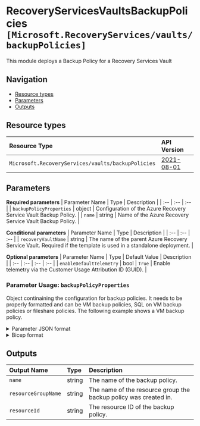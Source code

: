 # RecoveryServicesVaultsBackupPolicies `[Microsoft.RecoveryServices/vaults/backupPolicies]`

This module deploys a Backup Policy for a Recovery Services Vault

## Navigation

- [Resource types](#Resource-types)
- [Parameters](#Parameters)
- [Outputs](#Outputs)

## Resource types

| Resource Type | API Version |
| :-- | :-- |
| `Microsoft.RecoveryServices/vaults/backupPolicies` | [2021-08-01](https://docs.microsoft.com/en-us/azure/templates/Microsoft.RecoveryServices/2021-08-01/vaults/backupPolicies) |

## Parameters

**Required parameters**
| Parameter Name | Type | Description |
| :-- | :-- | :-- |
| `backupPolicyProperties` | object | Configuration of the Azure Recovery Service Vault Backup Policy. |
| `name` | string | Name of the Azure Recovery Service Vault Backup Policy. |

**Conditional parameters**
| Parameter Name | Type | Description |
| :-- | :-- | :-- |
| `recoveryVaultName` | string | The name of the parent Azure Recovery Service Vault. Required if the template is used in a standalone deployment. |

**Optional parameters**
| Parameter Name | Type | Default Value | Description |
| :-- | :-- | :-- | :-- |
| `enableDefaultTelemetry` | bool | `True` | Enable telemetry via the Customer Usage Attribution ID (GUID). |


### Parameter Usage: `backupPolicyProperties`

Object continaining the configuration for backup policies. It needs to be properly formatted and can be VM backup policies, SQL on VM backup policies or fileshare policies. The following example shows a VM backup policy.

<details>

<summary>Parameter JSON format</summary>

```json
"backupPolicyProperties": {
    "value": {
        "backupManagementType": "AzureIaasVM",
        "instantRPDetails": {},
        "schedulePolicy": {
            "schedulePolicyType": "SimpleSchedulePolicy",
            "scheduleRunFrequency": "Daily",
            "scheduleRunTimes": [
                "2019-11-07T07:00:00Z"
            ],
            "scheduleWeeklyFrequency": 0
        },
        "retentionPolicy": {
            "retentionPolicyType": "LongTermRetentionPolicy",
            "dailySchedule": {
                "retentionTimes": [
                    "2019-11-07T07:00:00Z"
                ],
                "retentionDuration": {
                    "count": 180,
                    "durationType": "Days"
                }
            },
            "weeklySchedule": {
                "daysOfTheWeek": [
                    "Sunday"
                ],
                "retentionTimes": [
                    "2019-11-07T07:00:00Z"
                ],
                "retentionDuration": {
                    "count": 12,
                    "durationType": "Weeks"
                }
            },
            "monthlySchedule": {
                "retentionScheduleFormatType": "Weekly",
                "retentionScheduleWeekly": {
                    "daysOfTheWeek": [
                        "Sunday"
                    ],
                    "weeksOfTheMonth": [
                        "First"
                    ]
                },
                "retentionTimes": [
                    "2019-11-07T07:00:00Z"
                ],
                "retentionDuration": {
                    "count": 60,
                    "durationType": "Months"
                }
            },
            "yearlySchedule": {
                "retentionScheduleFormatType": "Weekly",
                "monthsOfYear": [
                    "January"
                ],
                "retentionScheduleWeekly": {
                    "daysOfTheWeek": [
                        "Sunday"
                    ],
                    "weeksOfTheMonth": [
                        "First"
                    ]
                },
                "retentionTimes": [
                    "2019-11-07T07:00:00Z"
                ],
                "retentionDuration": {
                    "count": 10,
                    "durationType": "Years"
                }
            }
        },
        "instantRpRetentionRangeInDays": 2,
        "timeZone": "UTC",
        "protectedItemsCount": 0
    }
}
```

</details>


<details>

<summary>Bicep format</summary>

```bicep
backupPolicyProperties: {
    backupManagementType: 'AzureIaasVM'
    instantRPDetails: {}
    schedulePolicy: {
        schedulePolicyType: 'SimpleSchedulePolicy'
        scheduleRunFrequency: 'Daily'
        scheduleRunTimes: [
            '2019-11-07T07:00:00Z'
        ]
        scheduleWeeklyFrequency: 0
    }
    retentionPolicy: {
        retentionPolicyType: 'LongTermRetentionPolicy'
        dailySchedule: {
            retentionTimes: [
                '2019-11-07T07:00:00Z'
            ]
            retentionDuration: {
                count: 180
                durationType: 'Days'
            }
        }
        weeklySchedule: {
            daysOfTheWeek: [
                'Sunday'
            ]
            retentionTimes: [
                '2019-11-07T07:00:00Z'
            ]
            retentionDuration: {
                count: 12
                durationType: 'Weeks'
            }
        }
        monthlySchedule: {
            retentionScheduleFormatType: 'Weekly'
            retentionScheduleWeekly: {
                daysOfTheWeek: [
                    'Sunday'
                ]
                weeksOfTheMonth: [
                    'First'
                ]
            }
            retentionTimes: [
                '2019-11-07T07:00:00Z'
            ]
            retentionDuration: {
                count: 60
                durationType: 'Months'
            }
        }
        yearlySchedule: {
            retentionScheduleFormatType: 'Weekly'
            monthsOfYear: [
                'January'
            ]
            retentionScheduleWeekly: {
                daysOfTheWeek: [
                    'Sunday'
                ]
                weeksOfTheMonth: [
                    'First'
                ]
            }
            retentionTimes: [
                '2019-11-07T07:00:00Z'
            ]
            retentionDuration: {
                count: 10
                durationType: 'Years'
            }
        }
    }
    instantRpRetentionRangeInDays: 2
    timeZone: 'UTC'
    protectedItemsCount: 0
}
```

</details>
<p>

## Outputs

| Output Name | Type | Description |
| :-- | :-- | :-- |
| `name` | string | The name of the backup policy. |
| `resourceGroupName` | string | The name of the resource group the backup policy was created in. |
| `resourceId` | string | The resource ID of the backup policy. |
